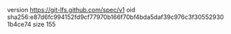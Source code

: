version https://git-lfs.github.com/spec/v1
oid sha256:e87d6fc994152fd9cf77970b166f70bf4bda5daf39c976c3f305529301b4ce74
size 155
